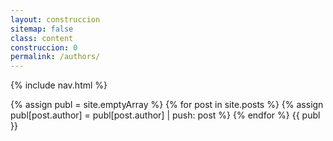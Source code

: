 ```yaml
---
layout: construccion
sitemap: false
class: content
construccion: 0
permalink: /authors/
---
```


{% include nav.html %}
<section class="section">
  {% assign publ = site.emptyArray %}
  {% for post in site.posts %}
    {% assign publ[post.author] = publ[post.author] | push: post %}
  {% endfor %}
  {{ publ }}
</section>

